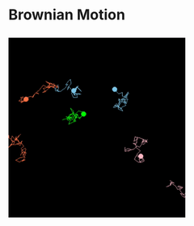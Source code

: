 



<p align="center">
 <h1 > 
 Brownian Motion
 </p>
 
  <img src="particles.gif" width="350" alt="accessibility text">
</p>

